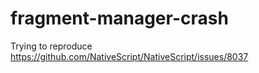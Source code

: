 # fragment-manager-crash
Trying to reproduce https://github.com/NativeScript/NativeScript/issues/8037
